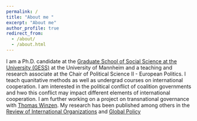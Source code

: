 ```yaml
---
permalink: /
title: "About me "
excerpt: "About me"
author_profile: true
redirect_from: 
  - /about/
  - /about.html
---
```

I am a Ph.D. candidate at the [Graduate School of Social Science at the University (GESS)](https://gess.uni-mannheim.de/) at the University of Mannheim  and a teaching and research associate at the Chair of Political Science II - European Politics. I teach quanitative methods as well as undergrad courses on international cooperation. I am interested in the political conflict of coalition governments and hwo this conflict may impact different elements of international cooperation. I am further working on a project on transnational governance with [Thomas Winzen](https://thomaswinzen.com/). My research has been published among others in the [Review of International Organizations](https://link.springer.com/article/10.1007/s11558-021-09413-5) and [Global Policy](https://onlinelibrary.wiley.com/doi/full/10.1111/1758-5899.12873)

